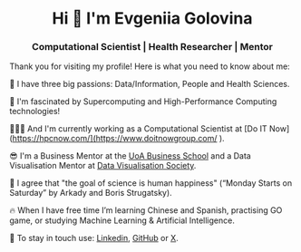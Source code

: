 <h1 align="center">Hi 👋 I'm Evgeniia Golovina</h1>
<h3 align="center">Computational Scientist | Health Researcher | Mentor</h3>

Thank you for visiting my profile! Here is what you need to know about me:

🧡  I have three big passions: Data/Information, People and Health Sciences. 

🤩  I'm fascinated by Supercomputing and High-Performance Computing technologies! 

👩🏻‍💻  And I'm currently working as a Computational Scientist at [Do IT Now](https://hpcnow.com/](https://www.doitnowgroup.com/ ).

😎  I'm a Business Mentor at the [UoA Business School](https://www.auckland.ac.nz/en/business.html) and a Data Visualisation Mentor at [Data Visualisation Society](https://www.datavisualizationsociety.org/).

📖  I agree that "the goal of science is human happiness" (“Monday Starts on Saturday” by Arkady and Boris Strugatsky).

🔥  When I have free time I’m learning Chinese and Spanish, practising GO game, or studying Machine Learning & Artificial Intelligence.

📧  To stay in touch use: [Linkedin](https://www.linkedin.com/in/evgeniiagolovina/), [GitHub](https://github.com/Eugeniia) or [X](https://twitter.com/FoffaJn).


<!--
🌹  My online resume & portfolio is available at [evgeniiagolovina.ac.nz](https://www.evgeniiagolovina.ac.nz/).
-->


<!--
**sproogen/sproogen** is a ✨ _special_ ✨ repository because its `README.md` (this file) appears on your GitHub profile.

<p>&nbsp;<img align="center" src="https://github-readme-stats.vercel.app/api?username=sproogen&show_icons=true&locale=en" alt="sproogen" /></p>

Here are some ideas to get you started:

- 🔭 I’m currently working on ...
- 🌱 I’m currently learning ...
- 👯 I’m looking to collaborate on ...
- 🤔 I’m looking for help with ...
- 💬 Ask me about ...
- 📫 How to reach me: ...
- 😄 Pronouns: ...
- ⚡ Fun fact: ...
-->
